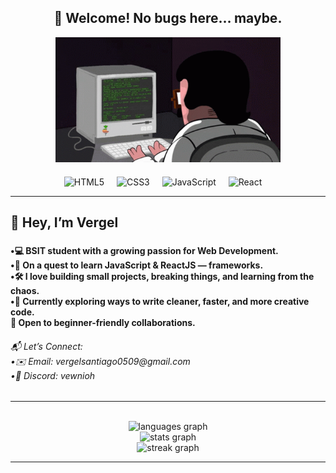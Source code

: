<h2 align="center">👋 Welcome! No bugs here… maybe.</h2>




<div align="center">
  <img src="coding.gif" alt="Hacker Cat" height="200" />
</div>

<div align="center" style="margin-top: 20px;">
  <img src="https://cdn.jsdelivr.net/gh/devicons/devicon/icons/html5/html5-original.svg" height="60" alt="HTML5" />
  <img width="12" />
  <img src="https://cdn.jsdelivr.net/gh/devicons/devicon/icons/css3/css3-original.svg" height="60" alt="CSS3" />
  <img width="12" />
  <img src="https://cdn.jsdelivr.net/gh/devicons/devicon/icons/javascript/javascript-original.svg" height="60" alt="JavaScript" />
  <img width="12" />
  <img src="https://cdn.jsdelivr.net/gh/devicons/devicon/icons/react/react-original.svg" height="60" alt="React" />
  <img width="12" />
</div>

---
<h2 align="left">👋 Hey, I’m Vergel</h2>

###
<h4 align="left">•💻 BSIT student with a growing passion for Web Development.<br>•🚀 On a quest to learn JavaScript & ReactJS — frameworks.<br>•🛠 I love building small projects, breaking things, and learning from the chaos.<br>•🌱 Currently exploring ways to write cleaner, faster, and more creative code.<br>🤝 Open to beginner-friendly collaborations.</h4>
<h6 align="left">📬 Let’s Connect:<br> •✉️ Email: vergelsantiago0509@gmail.com<br>   •💬 Discord: vewnioh</h6>

---


<br clear="both">

<div align="center">
  <img src="https://github-readme-stats.vercel.app/api/top-langs?username=dev-vergent&locale=en&hide_title=true&layout=compact&card_width=320&langs_count=5&theme=vision-friendly-dark&hide_border=false&order=2" height="150" alt="languages graph" /> <br>
  <img src="https://github-readme-stats.vercel.app/api?username=dev-vergent&hide_title=false&hide_rank=false&show_icons=true&include_all_commits=true&count_private=true&disable_animations=false&theme=vision-friendly-dark&locale=en&hide_border=false&order=1" height="150" alt="stats graph" /> <br>
  <img src="https://streak-stats.demolab.com?user=dev-vergent&locale=en&mode=daily&theme=vision-friendly-dark&hide_border=false&border_radius=5&order=3" height="150" alt="streak graph"  />
</div>

---
